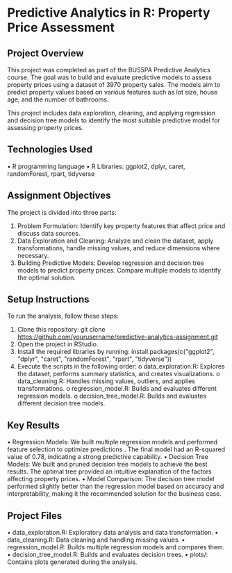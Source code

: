 # Predictive Analytics in R: Property Price Assessment
## Project Overview
This project was completed as part of the BUS5PA Predictive Analytics course. The goal was to build and evaluate predictive models to assess property prices using a dataset of 3970 property sales. The models aim to predict property values based on various features such as lot size, house age, and the number of bathrooms.

This project includes data exploration, cleaning, and applying regression and decision tree models to identify the most suitable predictive model for assessing property prices.

## Technologies Used
•	R programming language
•	R Libraries: ggplot2, dplyr, caret, randomForest, rpart, tidyverse

## Assignment Objectives
The project is divided into three parts:
1.	Problem Formulation: Identify key property features that affect price and discuss data sources.
2.	Data Exploration and Cleaning: Analyze and clean the dataset, apply transformations, handle missing values, and reduce dimensions where necessary.
3.	Building Predictive Models: Develop regression and decision tree models to predict property prices. Compare multiple models to identify the optimal solution.
   
## Setup Instructions
To run the analysis, follow these steps:
1.	Clone this repository:
git clone https://github.com/yourusername/predictive-analytics-assignment.git
2.	Open the project in RStudio.
3.	Install the required libraries by running:
install.packages(c("ggplot2", "dplyr", "caret", "randomForest", "rpart", "tidyverse"))
4.	Execute the scripts in the following order:
o	data_exploration.R: Explores the dataset, performs summary statistics, and creates visualizations.
o	data_cleaning.R: Handles missing values, outliers, and applies transformations.
o	regression_model.R: Builds and evaluates different regression models.
o	decision_tree_model.R: Builds and evaluates different decision tree models.

## Key Results
•	Regression Models: We built multiple regression models and performed feature selection to optimize predictions
. The final model had an R-squared value of 0.78, indicating a strong predictive capability.
•	Decision Tree Models: We built and pruned decision tree models to achieve the best results. The optimal tree provided an intuitive explanation of the factors affecting property prices.
•	Model Comparison: The decision tree model performed slightly better than the regression model based on accuracy and interpretability, making it the recommended solution for the business case.
## Project Files
•	data_exploration.R: Exploratory data analysis and data transformation.
•	data_cleaning.R: Data cleaning and handling missing values.
•	regression_model.R: Builds multiple regression models and compares them.
•	decision_tree_model.R: Builds and evaluates decision trees.
•	plots/: Contains plots generated during the analysis.

